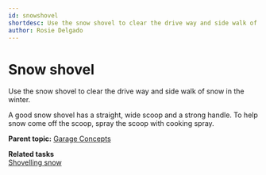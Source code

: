```yaml
---
id: snowshovel
shortdesc: Use the snow shovel to clear the drive way and side walk of snow in the winter.
author: Rosie Delgado
---
```


# Snow shovel

Use the snow shovel to clear the drive way and side walk of snow in the winter.

A good snow shovel has a straight, wide scoop and a strong handle. To help snow come off the scoop, spray the scoop with cooking spray.

**Parent topic:** [Garage Concepts](garageconceptsoverview.md "A well-stocked garage can be the envy of the neighborhood.")

**Related tasks**  
[Shovelling snow](shovellingsnow.md "Keep your driveway and sidewalks clear of snow and ice by shovelling after any snowfall.")



